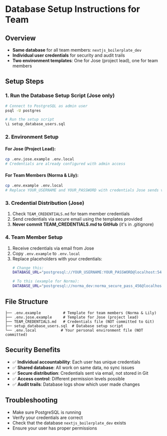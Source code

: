 # Database Setup Instructions for Team

## Overview
- **Same database** for all team members: `nextjs_boilerplate_dev`
- **Individual user credentials** for security and audit trails
- **Two environment templates**: One for Jose (project lead), one for team members

## Setup Steps

### 1. Run the Database Setup Script (Jose only)
```bash
# Connect to PostgreSQL as admin user
psql -U postgres

# Run the setup script
\i setup_database_users.sql
```

### 2. Environment Setup

#### For Jose (Project Lead):
```bash
cp .env.jose.example .env.local
# Credentials are already configured with admin access
```

#### For Team Members (Norma & Lily):
```bash
cp .env.example .env.local
# Replace YOUR_USERNAME and YOUR_PASSWORD with credentials Jose sends via email
```

### 3. Credential Distribution (Jose)
1. Check `TEAM_CREDENTIALS.md` for team member credentials
2. Send credentials via secure email using the templates provided
3. **Never commit TEAM_CREDENTIALS.md to GitHub** (it's in .gitignore)

### 4. Team Member Setup
1. Receive credentials via email from Jose
2. Copy `.env.example` to `.env.local`
3. Replace placeholders with your credentials:
   ```bash
   # Change this:
   DATABASE_URL="postgresql://YOUR_USERNAME:YOUR_PASSWORD@localhost:5432/nextjs_boilerplate_dev"
   
   # To this (example for Norma):
   DATABASE_URL="postgresql://norma_dev:norma_secure_pass_456@localhost:5432/nextjs_boilerplate_dev"
   ```

## File Structure
```
├── .env.example          # Template for team members (Norma & Lily)
├── .env.jose.example     # Template for Jose (project lead)
├── TEAM_CREDENTIALS.md   # Credentials file (NOT committed to Git)
├── setup_database_users.sql  # Database setup script
└── .env.local           # Your personal environment file (NOT committed)
```

## Security Benefits
- ✅ **Individual accountability**: Each user has unique credentials
- ✅ **Shared database**: All work on same data, no sync issues
- ✅ **Secure distribution**: Credentials sent via email, not stored in Git
- ✅ **Access control**: Different permission levels possible
- ✅ **Audit trails**: Database logs show which user made changes

## Troubleshooting
- Make sure PostgreSQL is running
- Verify your credentials are correct
- Check that the database `nextjs_boilerplate_dev` exists
- Ensure your user has proper permissions
